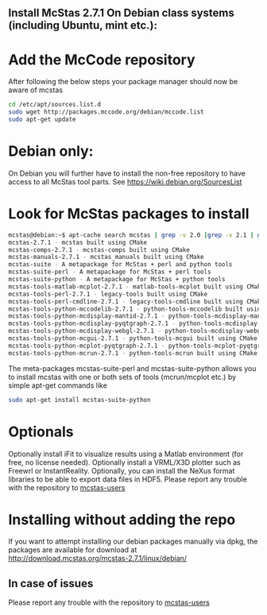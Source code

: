 ## Install McStas 2.7.1 On Debian class systems (including Ubuntu, mint etc.):

# Add the McCode repository
After following the below steps your package manager should now be aware of mcstas
```bash
cd /etc/apt/sources.list.d
sudo wget http://packages.mccode.org/debian/mccode.list
sudo apt-get update
```

# Debian only:
On Debian you will further have to install the non-free repository to have access to all McStas tool parts. See https://wiki.debian.org/SourcesList

# Look for McStas packages to install
```bash
mcstas@debian:~$ apt-cache search mcstas | grep -v 2.0 |grep -v 2.1 | grep -v 2.2 | grep -v 2.3 | grep -v 2.4 | grep -v 2.5 | grep -v 2.6
mcstas-2.7.1 - mcstas built using CMake
mcstas-comps-2.7.1 - mcstas-comps built using CMake
mcstas-manuals-2.7.1 - mcstas_manuals built using CMake
mcstas-suite - A metapackage for McStas + perl and python tools
mcstas-suite-perl - A metapackage for McStas + perl tools
mcstas-suite-python - A metapackage for McStas + python tools
mcstas-tools-matlab-mcplot-2.7.1 - matlab-tools-mcplot built using CMake
mcstas-tools-perl-2.7.1 - legacy-tools built using CMake
mcstas-tools-perl-cmdline-2.7.1 - legacy-tools-cmdline built using CMake
mcstas-tools-python-mccodelib-2.7.1 - python-tools-mccodelib built using CMake
mcstas-tools-python-mcdisplay-mantid-2.7.1 - python-tools-mcdisplay-mantid built using CMake
mcstas-tools-python-mcdisplay-pyqtgraph-2.7.1 - python-tools-mcdisplay-pyqtgraph built using CMake
mcstas-tools-python-mcdisplay-webgl-2.7.1 - python-tools-mcdisplay-webgl built using CMake
mcstas-tools-python-mcgui-2.7.1 - python-tools-mcgui built using CMake
mcstas-tools-python-mcplot-pyqtgraph-2.7.1 - python-tools-mcplot-pyqtgraph built using CMake
mcstas-tools-python-mcrun-2.7.1 - python-tools-mcrun built using CMake
```
The meta-packages mcstas-suite-perl and mcstas-suite-python allows you to install mcstas with one or both sets of tools (mcrun/mcplot etc.) by simple apt-get commands like
```bash
sudo apt-get install mcstas-suite-python
```
# Optionals
Optionally install iFit to visualize results using a Matlab environment (for free, no license needed).
Optionally install a VRML/X3D plotter such as Freewrl or InstantReality.
Optionally, you can install the NeXus format libraries to be able to export data files in HDF5.
Please report any trouble with the repository to [mcstas-users](mailto:mcstas-users@mcstas.org)

# Installing without adding the repo
If you want to attempt installing our debian packages manually via
dpkg, the packages are available for download at http://download.mcstas.org/mcstas-2.7.1/linux/debian/

## In case of issues
Please report any trouble with the repository to [mcstas-users](mailto:mcstas-users@mcstas.org)


